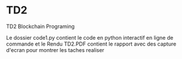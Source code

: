 # TD2
TD2 Blockchain Programing

Le dossier code1.py contient le code en python interactif en ligne de commande
et le Rendu TD2.PDF contient le rapport avec des capture d'ecran pour montrer les taches realiser
